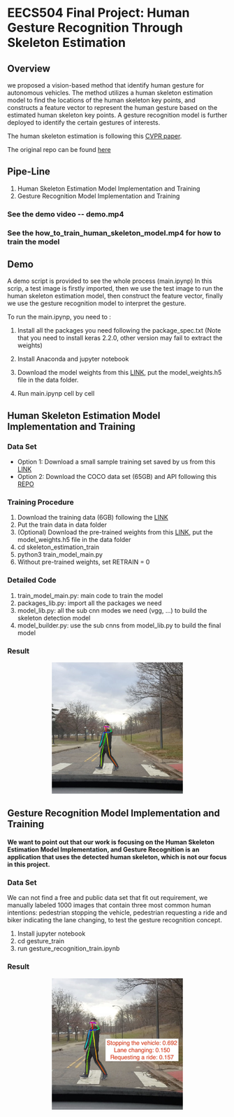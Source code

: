 # EECS504 Final Project: Human Gesture Recognition Through Skeleton Estimation
## Overview
we proposed a vision-based method that identify human gesture for autonomous vehicles. The method utilizes a human skeleton estimation model to find the locations of the human skeleton key points, and constructs a feature vector to represent the human gesture based on the estimated human skeleton key points. A gesture recognition model is further deployed to identify the certain gestures of interests.

The human skeleton estimation is following this [CVPR paper](https://arxiv.org/abs/1611.08050).

The original repo can be found [here](https://github.com/ZheC/Realtime_Multi-Person_Pose_Estimation)


## Pipe-Line
1. Human Skeleton Estimation Model Implementation and Training 
2. Gesture Recognition Model Implementation and Training 

### See the demo video -- demo.mp4

### See the how_to_train_human_skeleton_model.mp4 for how to train the model

## Demo
A demo script is provided to see the whole process (main.ipynp)
In this scrip, a test image is firstly imported, then we use the test image to run the human skeleton estimation model, then construct the feature vector, finally we use the gesture recognition model to interpret the gesture.

To run the main.ipynp, you need to :
1. Install all the packages you need  following the package_spec.txt  (Note that you need to install keras 2.2.0, other version may fail to extract the weights)

2. Install Anaconda and jupyter notebook

2. Download the model weights from this [LINK](https://drive.google.com/open?id=1VJiZfLsHz_VhtQBjlekh6bZIfILsnnzI), put the model_weights.h5 file in the data folder.

3. Run main.ipynp cell by cell



## Human Skeleton Estimation Model Implementation and Training
### Data Set

* Option 1: Download a small sample training set saved by us from this [LINK](https://drive.google.com/open?id=1x_R6ReTPYy3MJ_46kLOIwuNFgeKPZEDy)
* Option 2: Download the COCO data set (65GB) and API following this [REPO](https://github.com/cocodataset/cocoapi)

### Training Procedure
1. Download the training data (6GB) following the [LINK](https://drive.google.com/open?id=1x_R6ReTPYy3MJ_46kLOIwuNFgeKPZEDy)
2. Put the train data in data folder
3. (Optional) Download the pre-trained weights from this [LINK](https://drive.google.com/open?id=1VJiZfLsHz_VhtQBjlekh6bZIfILsnnzI), put the model_weights.h5 file in the data folder
2. cd skeleton_estimation_train
3. python3 train_model_main.py
4. Without pre-trained weights, set RETRAIN = 0

###  Detailed Code
1. train_model_main.py: main code to train the model
2. packages_lib.py: import all the packages we need
3. model_lib.py: all the sub cnn modes we need (vgg, ...) to build the skeleton detection model
4. model_builder.py: use the sub cnns from model_lib.py to build the final model 

### Result
<div align="center">
<img src="sample_test/TestResult/test1_modified.jpg", width="300", height="300">
</div>

##  Gesture Recognition Model Implementation and Training

#### We want to point out that our work is focusing on the Human Skeleton Estimation Model Implementation, and Gesture Recognition is an application that uses the detected human skeleton, which is not our focus in this project.

### Data Set
We can not find a free and public data set that fit out requirement, we manually labeled 1000 images that contain three most common human intentions: pedestrian stopping the vehicle, pedestrian requesting a ride and biker indicating the lane changing, to test the gesture recognition concept. 
1. Install jupyter notebook
2. cd gesture_train
3. run gesture_recognition_train.ipynb

### Result
<div align="center">
<img src="test1_modified_re.jpg", width="300", height="300">
</div>
